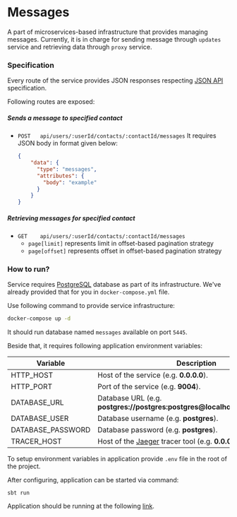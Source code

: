 # Messages

A part of microservices-based infrastructure that provides managing messages. 
Currently, it is in charge for sending message through `updates` service and retrieving data through `proxy` service.

### Specification

Every route of the service provides JSON responses respecting [JSON API][www:json-api] specification.

Following routes are exposed:

##### Sends a message to specified contact

- `POST   api/users/:userId/contacts/:contactId/messages`
  It requires JSON body in format given below:

  ```json
  {
	  "data": {
        "type": "messages",
        "attributes": {
          "body": "example"
        }
      }
  }
  ```

##### Retrieving messages for specified contact
- `GET    api/users/:userId/contacts/:contactId/messages`
  - `page[limit]`     represents limit in offset-based pagination strategy
  - `page[offset]`    represents offset in offset-based pagination strategy


### How to run?

Service requires [PostgreSQL][www:postgresql] database as part of its infrastructure. We've already provided that for you in `docker-compose.yml` file. 

Use following command to provide service infrastructure:

```bash
docker-compose up -d
```

It should run database named `messages` available on port `5445`.

Beside that, it requires following application environment variables:

| Variable           | Description                                                                   | Required |
|--------------------|-------------------------------------------------------------------------------|----------|
| HTTP_HOST          | Host of the service (e.g. **0.0.0.0**).                                       | YES      |
| HTTP_PORT          | Port of the service (e.g. **9004**).                                          | YES      |
| DATABASE_URL       | Database URL (e.g. **postgres://postgres:postgres@localhost:5445/postgres**). | YES      |
| DATABASE_USER      | Database username (e.g. **postgres**).                                        | YES      |
| DATABASE_PASSWORD  | Database password (e.g. **postgres**).                                        | YES      |
| TRACER_HOST        | Host of the [Jaeger][www:jaeger] tracer tool (e.g. **0.0.0.0:9411**).         | NO       |

To setup environment variables in application provide `.env` file in the root of the project.

After configuring, application can be started via command:

```
sbt run
```

Application should be running at the following [link](http://0.0.0.0:9004).

[www:jaeger]: https://www.jaegertracing.io/
[www:json-api]: https://jsonapi.org/
[www:postgresql]: https://www.postgresql.org/
